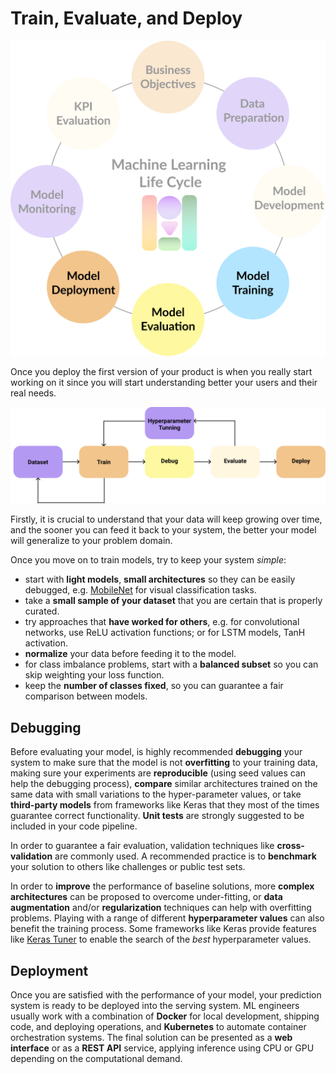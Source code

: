 # Train, Evaluate, and Deploy

![](../.gitbook/assets/train-eval-deploy.png)

Once you deploy the first version of your product is when you really start working on it since you will start understanding better your users and their real needs.

![End-to-end workflow for training, evaluation and deploying models.](../.gitbook/assets/train_eval_deploy.png)

Firstly, it is crucial to understand that your data will keep growing over time, and the sooner you can feed it back to your system, the better your model will generalize to your problem domain.

Once you move on to train models, try to keep your system _simple_:

* start with **light models**, **small architectures** so they can be easily debugged, e.g. [MobileNet](https://arxiv.org/abs/1704.04861) for visual classification tasks.
* take a **small sample of your dataset** that you are certain that is properly curated.
* try approaches that **have worked for others**, e.g. for convolutional networks, use ReLU activation functions; or for LSTM models, TanH activation.
* **normalize** your data before feeding it to the model.
* for class imbalance problems, start with a **balanced subset** so you can skip weighting your loss function.
* keep the **number of classes fixed**, so you can guarantee a fair comparison between models.

## Debugging

Before evaluating your model, is highly recommended **debugging** your system to make sure that the model is not **overfitting** to your training data, making sure your experiments are **reproducible** \(using seed values can help the debugging process\), **compare** similar architectures trained on the same data with small variations to the hyper-parameter values, or take **third-party models** from frameworks like Keras that they most of the times guarantee correct functionality. **Unit tests** are strongly suggested to be included in your code pipeline.

In order to guarantee a fair evaluation, validation techniques like **cross-validation** are commonly used. A recommended practice is to **benchmark** your solution to others like challenges or public test sets.

In order to **improve** the performance of baseline solutions, more **complex architectures** can be proposed to overcome under-fitting, or **data augmentation** and/or **regularization** techniques can help with overfitting problems. Playing with a range of different **hyperparameter values** can also benefit the training process. Some frameworks like Keras provide features like [Keras Tuner](https://keras-team.github.io/keras-tuner/) to enable the search of the _best_ hyperparameter values.

## Deployment

Once you are satisfied with the performance of your model, your prediction system is ready to be deployed into the serving system. ML engineers usually work with a combination of **Docker** for local development, shipping code, and deploying operations, and **Kubernetes** to automate container orchestration systems. The final solution can be presented as a **web interface** or as a **REST API** service, applying inference using CPU or GPU depending on the computational demand.





